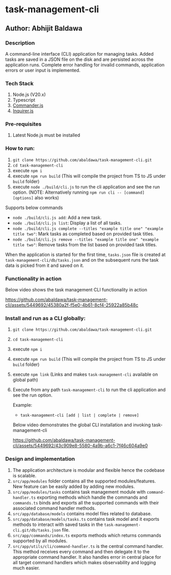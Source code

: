 # task-management-cli

## Author: Abhijit Baldawa

### Description

A command-line interface (CLI) application for managing tasks. Added tasks are saved in a JSON file on the disk and are persisted across the application runs. Complete error handling for invalid commands, application errors or user input is implemented.

### Tech Stack

1. Node.js (V20.x)
2. Typescript
3. [Commander.js](https://github.com/tj/commander.js)
4. [Inquirer.js](https://github.com/SBoudrias/Inquirer.js)

### Pre-requisites

1. Latest Node.js must be installed

### How to run:

1. `git clone https://github.com/abaldawa/task-management-cli.git`
2. `cd task-management-cli`
3. execute `npm i`
4. execute `npm run build` (This will compile the project from TS to JS under `build` folder)
5. execute `node ./build/cli.js` to run the cli application and see the run option. (NOTE: Alternatively running `npm run cli -- [command] [options]` also works)

Supports below commands

- `node ./build/cli.js add`: Add a new task.
- `node ./build/cli.js list`: Display a list of all tasks.
- `node ./build/cli.js complete --titles "example title one" "example title two"`: Mark tasks as completed based on provided task titles.
- `node ./build/cli.js remove --titles "example title one" "example title two"`: Remove tasks from the list based on provided task titles.

When the application is started for the first time, `tasks.json` file is created at `task-management-cli/db/tasks.json` and on the subsequent runs the task data is picked from it and saved on it.

### Functionality in action

Below video shows the task management CLI functionality in action

https://github.com/abaldawa/task-management-cli/assets/5449692/45380a2f-f5e0-4b61-8cf4-25922a85b48c

### Install and run as a CLI globally:

1. `git clone https://github.com/abaldawa/task-management-cli.git`
2. `cd task-management-cli`
3. execute `npm i`
4. execute `npm run build` (This will compile the project from TS to JS under `build` folder)
5. execute `npm link` (Links and makes `task-management-cli` available on global path)
6. Execute from any path `task-management-cli` to run the cli application and see the run option.

   Example:

   - `task-management-cli [add | list | complete | remove]`

   Below video demonstrates the global CLI installation and invoking task-management-cli

   https://github.com/abaldawa/task-management-cli/assets/5449692/43c909e8-5580-4a9b-a6c1-7f46c604a9e0

### Design and implementation

1. The application architecture is modular and flexible hence the codebase is scalable.
2. `src/app/modules` folder contains all the supported modules/features. New feature can be easily added by adding new modules.
3. `src/app/modules/tasks` contains task management module with `command-handler.ts` exporting methods which handle the commands and `commands.ts` binds and exports all the supported commands with their associated command handler methods.
4. `src/app/database/models` contains model files related to database.
5. `src/app/database/models/tasks.ts` contains task model and it exports methods to interact with saved tasks in the `task-management-cli.git/db/tasks.json` file.
6. `src/app/commands/index.ts` exports methods which returns commands supported by all modules.
7. `src/app/utils/cli/command-handler.ts` is the central command handler. This method receives every command and then delegate it to the appropriate command handler. It also handles error in central place for all target command handlers which makes observability and logging much easier.
